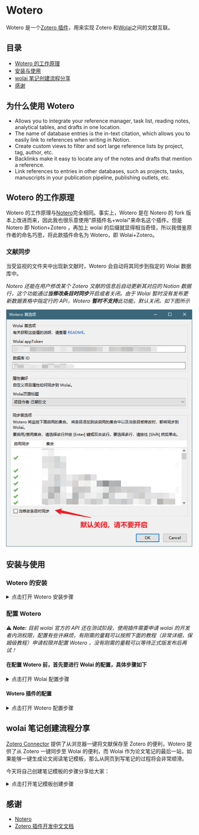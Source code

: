 # Wotero

Wotero 是一个[Zotero 插件](https://www.zotero.org/support/plugins)，用来实现 Zotero 和[Wolai](https://www.wolai.com/)之间的文献互联。

## 目录

- [Wotero 的工作原理](#wotero的工作原理)
- [安装与使用](#安装与使用)
- [wolai 笔记创建流程分享](#wolai笔记创建流程分享)
- [感谢](#感谢)

## 为什么使用 Wotero

- Allows you to integrate your reference manager, task list, reading notes,
  analytical tables, and drafts in one location.
- The name of database entries is the in-text citation, which allows you to
  easily link to references when writing in Notion.
- Create custom views to filter and sort large reference lists by project,
  tag, author, etc.
- Backlinks make it easy to locate any of the notes and drafts that mention
  a reference.
- Link references to entries in other databases, such as projects, tasks,
  manuscripts in your publication pipeline, publishing outlets, etc.

## Wotero 的工作原理

Wotero 的工作原理与[Notero](https://github.com/dvanoni/notero)完全相同。事实上，Wotero 是在 Notero 的 fork 版本上改进而来，因此我也很乐意使用"原插件名+wolai"来命名这个插件。但是 Notero 即 Notion+Zotero ，再加上 wolai 的后缀就显得相当奇怪，所以我借鉴原作者的命名巧思，将此款插件命名为 Wotero，即 Wolai+Zotero。

### 文献同步

当受监视的文件夹中出现新文献时，Wotero 会自动将其同步到指定的 Wolai 数据库中。

_Notero 还能在用户修改某个 Zotero 文献的信息后自动更新其对应的 Notion 数据行，这个功能通过**当修改条目时同步**开启或者关闭。由于 Wolai 暂时没有发布更新数据表格中指定行的 API，Wotero **暂时不支持**此功能，默认关闭。如下图所示_

![sync-on-modify](docs/sync-on-modify.png)

## 安装与使用

### Wotero 的安装

<details>
<summary>点击打开 Wotero 安装步骤</summary>

1. 从 [这里](https://github.com/imzhangjinming/Wotero/releases/tag/v0.0.3) 下载以 `.xpi` 结尾的插件包。

2. 打开 Zotero，选择 **工具 -> 附加组件** 打开插件管理页面，点击右上角的齿轮图标，选择 **Install Add-on From File...**，在弹出的窗口选择刚刚下载的 `.xpi` 文件，点击打开，即可完成插件的安装。

![install-add-on](docs/install-add-on.png)

出现如下页面说明插件安装成功

![finish-install](docs/finish-install.png)

</details>

### 配置 Wotero

⚠️ _**Note:** 目前 wolai 官方的 API 还在测试阶段，使用插件需要申请 wolai 的开发者内测权限，配置有些许麻烦，有刚需的童鞋可以按照下面的教程（非常详细，保姆级教程）申请权限并配置 Wotero ，没有刚需的童鞋可以等待正式版发布后再试！_

#### 在配置 Wotero 前，首先要进行 Wolai 的配置，具体步骤如下

<details>
  <summary>点击打开 Wolai 配置步骤</summary>

1. 打开 [Wolai 开发者页面](https://www.wolai.com/wolai/7FB9PLeqZ1ni9FfD11WuUi)，点击 **wolai API 开发者内测申请**，如下图所示。

![wolai-developer](docs/wolai-developer.png)

填写申请表单并提交，等待管理员审核（审核速度挺快的，一般当天就会同意）。

2. 获得内测资格后，打开 Wolai，点击左上角 **xxx 的个人空间->个人头像** 进入个人空间设置

   ![wolai-1](docs/wolai-1.png)

3. 选择 **空间相关** 栏下的 **应用设置**，点击右上角 **创建和管理应用**

   ![wolai-2](docs/wolai-2.png)

4. 点击 **创建新应用**， 按要求填写应用的基本信息，**应用能力**部分建议全部勾选，勾选完成后点击 **提交**

   ![wolai-3](docs/wolai-3.png)

5. 提交后会显示应用凭证页面，这里给了两个值：App ID 和 App Secret，这两个值非常重要，一定要保存好，后面获取 App Token 时要用到

   ![wolai-4](docs/wolai-4.png)

6. 接着打开[Wolai API 调试页面](https://apifox.com/apidoc/shared-bc5c042c-3483-4369-acc0-a5609b270c4d/doc-731955)，点击 **Token -> 创建 Token**

   ![wolai-5](docs/get-token.png)

7. 点击 **调试**

   ![wolai-6](docs/get-token-debug.png)

8. 在 **Body** 选项卡下点击 **自动生成**

   ![wolai-7](docs/generate-body.png)

9. 将第 5 步得到的 App ID 和 App Secret 填入自动生成的 Body 体中

   ⚠️ _**Note:** `"appId":` 和 `"appSecret":`后面双引号里自动生成的随机值要删除，并分别填入第 5 步获得的 App ID 和 App Secret ，一定要确保这两个值是被英文双引号 `""`围起来的_

   ![wolai-8](docs/write-appid.png)

10. 点击 **发送**，**返回响应**里 **Body** 选项卡下显示了收到的数据，复制 app_token 对应的值（不包含双引号），这个值非常重要，整个配置阶段的最终目标就是获取这个 app_token 值。

    ![wolai-9](docs/save-token.png)

11. 回到 Wolai ，创建一个数据库，这里建议大家使用[我的文献库模板](https://www.wolai.com/aFvfSjc1eQ3ED2T5cp3GM6)，确保插件能够正常运行。
    打开文献库模板后点击右上角的**复制**，然后该模板就能保存到你的 Wolai 空间了（可能需要登录）。

    在 Wolai 中打开刚刚保存的模板，点击数据表格左上角的小图标

    ![wolai-10](docs/wolai-get-databaseid.png)

    选择 **复制引用视图链接**

    ![wolai-11](docs/wolai-get-databaseid-2.png)

    然后在空白处粘贴，斜杠 `/` 和问号 `?` 之间的字符串就是我们需要的 数据库 ID，把它复制下来保存好

    ![wolai-12](docs/wolai-get-databaseid-3.png)

至此，我们已经得到了 appToken 和 数据库 ID，Wolai 方面的配置就完成了。

</details>

#### Wotero 插件的配置

<details>
  <summary>点击打开 Wotero 配置步骤</summary>

1. 在 Zotero 中，选择 **工具 -> Wotero 首选项** 打开 Wotero 配置页面。将之前获得的 appToken 和 数据库 ID 分别填入 Wolai appToken 和 数据库 ID，按照说明选择想要监视的文件夹，确保 **当修改条目时同步** 取消勾选

![wotero-pref](docs/Wotero-pref.png)

2.  点击 OK，保存设置

3.  现在向某一受监视的文件夹内加入新的文献，Zotero 会弹出显示同步状态的浮窗

    ![saving-wotero](docs/saving.png)

    同步完成后，也会显示相关信息

    ![saved-wotero](docs/saved.png)

4.  回到 Wolai 文献库页面，发现刚刚添加的文献已经同步了！如果同步后在 Wolai 中看不到新文献行，稍微等一下，或者重启 Wolai 强制刷新。

    ![after-sync-database](docs/after-sync-databse.png)

5.  除了添加新文献时自动同步，你也可以通过右键单击手动将文献同步到 Wolai

          - 如果要同步某一文件夹下的所有文献，右键单击想同步的文件夹并选择 **Sync Items to Wolai**；
          - 如果要同步某一文献，右键单击该文献并选择 **同步到Wolai**。

    </details>

## wolai 笔记创建流程分享

[Zotero Connector](https://www.zotero.org/download/connectors) 提供了从浏览器一键将文献保存至 Zotero 的便利，Wotero 提供了从 Zotero 一键同步至 Wolai 的便利，而 Wolai 作为论文笔记的最后一站，如果能够一键生成论文阅读笔记模板，那么从网页到写笔记的过程将会非常顺滑。

今天将自己创建笔记模板的步骤分享给大家：

<details>
<summary>点击打开笔记模板创建步骤</summary>

1. 创建一个普通的 Wolai 页面，页面内容是论文笔记的模板，就像下面这样

![note-template](docs/note-template.png)

2. 点击 Wolai 左上角 **xxx 的个人空间 -> 个人头像** 进入空间设置页面，选择空间相关下的 **个人偏好** 页面，下滑至 **自定义模板** ，点击 **选择页面**

![choose-template](docs/choose-template.png)

搜索并选择刚刚创建的笔记模板页面的名字，选中模板页面（我这里是 Thesis note template）

![search-template](docs/search-template.png)

点击右下角保存

![save-template](docs/save-template.png)

这样模板就设置好了

3. 现在向 Zotero 受监视的文件夹内添加一篇新文献，文献自动同步到 Wolai 文献库中，点击该文献对应行的 **打开** 按钮

![open-database-page](docs/open-database-page.png)

4. 在弹出的文献详细内容页面选择论文笔记模板，即可创建模板并开始笔记

![add-page-from-template](docs/add-note-page-from-template.png)

![after-add-from-template](docs/after-add-from-template.png)

5. 整个流程非常顺滑，凭借 Zotero Connector、Wotero 和 Wolai 的联动，从发现论文、保存论文到开始阅读论文并记笔记的流程只需**几秒钟**。

</details>

## 感谢

- [Notero](https://github.com/dvanoni/notero)
- [Zotero 插件开发中文文档](https://zotero.yuque.com/staff-gkhviy/developer?spm=wolai.workspace.0.0.71ac37e07ColPK)
